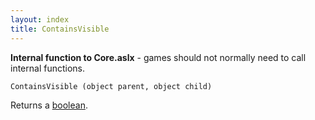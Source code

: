 ```yaml
---
layout: index
title: ContainsVisible
---
```


<b>Internal function to Core.aslx</b> - games should not normally need to call internal functions.

    ContainsVisible (object parent, object child)

Returns a [boolean](../../types/boolean.html).
